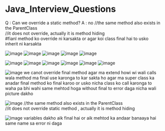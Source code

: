 # Java_Interview_Questions

Q : Can we override a static method?
A : no 
//the same method also exists in the ParentClass  
//it does not override, actually it is method hiding  
#fianl method ko override ni karsakta or agar koi class final hai to usko inherit ni karsakta


![image](https://github.com/alihaider8480/Java_Interview_Questions/assets/40827670/f2dab11f-e566-4d91-9349-992e5758d70d)
![image](https://github.com/alihaider8480/Java_Interview_Questions/assets/40827670/6584070b-e506-41e1-949e-f687476f354e)
![image](https://github.com/alihaider8480/Java_Interview_Questions/assets/40827670/546f0b70-81c4-4541-aeee-40885437851e)
![image](https://github.com/alihaider8480/Java_Interview_Questions/assets/40827670/1fa49de7-8d90-43bf-b1b7-58d179e396a6)
![image](https://github.com/alihaider8480/Java_Interview_Questions/assets/40827670/1b780a81-e10c-41ee-8d17-f329a23a142b)

![image](https://github.com/alihaider8480/Java_Interview_Questions/assets/40827670/6839712c-5040-4793-b86c-db4d0716ab4c)
![image](https://github.com/alihaider8480/Java_Interview_Questions/assets/40827670/5213665f-9aa7-422f-8760-e961c849eb96)
![image](https://github.com/alihaider8480/Java_Interview_Questions/assets/40827670/52332cc3-e143-4f9d-b91c-10c672aaf508)
![image](https://github.com/alihaider8480/Java_Interview_Questions/assets/40827670/adc7d021-7fe2-48eb-846b-6704e71d93dd)
![image](https://github.com/alihaider8480/Java_Interview_Questions/assets/40827670/b0c0e22f-6343-434e-8ad5-63afbd85fa7a)
![image](https://github.com/alihaider8480/Java_Interview_Questions/assets/40827670/ae40bdc2-b4f3-45b4-9c90-f812ae6e7c1f)

![image](https://github.com/alihaider8480/Java_Interview_Questions/assets/40827670/12a51f14-7a4a-4580-aca5-c2669353942f)
we canot override final method agar ma extend howi wi wali calls wala method ma final use karonga to kar sakta ho agar ma super class ka anadar final method ko final karoo
or usko nicha class ko call karonga to waha pa bhi wahi same mehtod hoga without final to error daga nicha wali picture dakho




![image](https://github.com/alihaider8480/Java_Interview_Questions/assets/40827670/c6c350c0-7d26-40f4-a4d0-c03da2677e57)
//the same method also exists in the ParentClass  
//it does not override static method , actually it is method hiding  

![image](https://github.com/alihaider8480/Java_Interview_Questions/assets/40827670/90d17c2d-b454-4706-9b00-0fb6b766f4fe)
variables dakho aik final hai or aik mehtod ka andaar banaaya hai same name sa error ni daga
